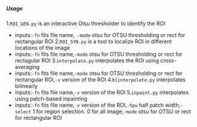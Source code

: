 ##### Usage 
1.`ROI_GEN.py` is an interactive Otsu thresholder to identify the ROI
  - inputs:`-fn` fits file name,` -mode` otsu for OTSU thresholding or rect for rectangular ROI
2.`ROI_SYN.py` is a tool to localize ROI in different locations of the image
  - inputs:`-fn` fits file name,`-mode` otsu for OTSU thresholding or rect for rectagular ROI
3.`interpolate.py` interpolates the ROI using cross-averaging
  - inputs:`-fn` fits file name,`-mode` otsu for OTSU thresholding or rect for rectangular ROI,`-v` version of the ROI
4.`biinterpolate.py` interpolates bilinearly 
  - inputs:`-fn` fits file name,`-v` version of the ROI
5.`inpaint.py` interpolates using patch-based inpainting 
  - inputs:`-fn` fits file name,`-v` version of the ROI,`-hpw` half patch width,`-select` 1 for region selection. 0 for all image,`-mode` otsu for OTSU or rect for rectangular ROI
